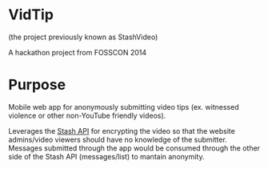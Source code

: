 # VidTip 

(the project previously known as StashVideo)

A hackathon project from FOSSCON 2014

# Purpose

Mobile web app for anonymously submitting video tips (ex. witnessed violence or other non-YouTube friendly videos).

Leverages the [Stash API](http://stash.my) for encrypting the video so that the website admins/video viewers should have no knowledge of the submitter. Messages submitted through the app would be consumed through the other side of the Stash API (messages/list) to mantain anonymity.